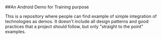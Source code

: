 ##An Android Demo for Training purpose

This is a repository where people can find example of simple integration of technologies as demos. It doesn't include all design patterns and good practices that a project should follow, but only "straight to the point" examples.